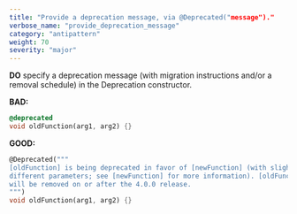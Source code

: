 ```yaml
---
title: "Provide a deprecation message, via @Deprecated("message")."
verbose_name: "provide_deprecation_message"
category: "antipattern"
weight: 70
severity: "major"
---
```

**DO** specify a deprecation message (with migration instructions and/or a
removal schedule) in the Deprecation constructor.

**BAD:**
```dart
@deprecated
void oldFunction(arg1, arg2) {}
```

**GOOD:**
```dart
@Deprecated("""
[oldFunction] is being deprecated in favor of [newFunction] (with slightly
different parameters; see [newFunction] for more information). [oldFunction]
will be removed on or after the 4.0.0 release.
""")
void oldFunction(arg1, arg2) {}
```
